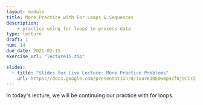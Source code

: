 ```yaml
---
layout: module
title: More Practice with For Loops & Sequences
description:
    - practice using for loops to process data
type: lecture
draft: 1
num: 14
due_date: 2021-02-15 
exercise_url: "lecture15.zip"

slides:
  - title: "Slides for Live Lecture: More Practice Problems"
    url: https://docs.google.com/presentation/d/1xurK3QEOw0p9ZfUj9CCrZ-phG-m9ENxbPg4M0DORaNg/edit?usp=sharing
---
```


In today's lecture, we will be continuing our practice with for loops.